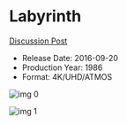 # Labyrinth

[Discussion Post](https://www.avsforum.com/threads/bass-eq-for-filtered-movies.2995212/post-57249168)

* Release Date: 2016-09-20
* Production Year: 1986
* Format: 4K/UHD/ATMOS

![img 0](https://i.imgur.com/TiKFbQ1.jpg)

![img 1](https://i.imgur.com/91rHdoC.jpg)

